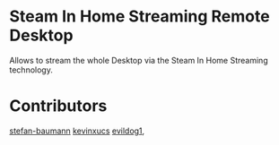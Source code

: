 Steam In Home Streaming Remote Desktop
======================================
Allows to stream the whole Desktop via the Steam In Home Streaming technology.

# Contributors
[stefan-baumann](https://github.com/stefan-baumann)
[kevinxucs](https://github.com/kevinxucs)
[evildog1](https://github.com/evildog1), 
